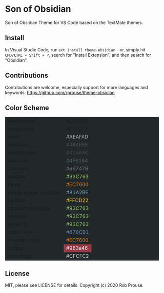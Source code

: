 # Son of Obsidian

Son of Obsidian Theme for VS Code based on the TextMate themes.

## Install
In Visual Studio Code, run `ext install theme-obsidian` - or, simply hit `CMD/CTRL + Shift + P`, search for "Install Extension", and then search for "Obsidian".

## Contributions
Contributions are welcome, especially support for more languages and keywords. https://github.com/rprouse/theme-obsidian

## Color Scheme

<div style="background: #22282A; color: #F1F2F3">
    <table cellpadding="5px">
        <tr>
            <td>background</td>
            <td>#22282A</td>
        </tr>
        <tr>
            <td>foreground</td>
            <td>#F1F2F3</td>
        </tr>
        <tr>
            <td>caret</td>
            <td style="color: #AEAFAD">#AEAFAD</td>
        </tr>
        <tr>
            <td>invisibles</td>
            <td style="color: #4B4E55">#4B4E55</td>
        </tr>
        <tr>
            <td>lineHighlight</td>
            <td style="color: #42464C">#42464C</td>
        </tr>
        <tr>
            <td>selection</td>
            <td style="color: #4F6164">#4F6164</td>
        </tr>
        <tr>
            <td>comment</td>
            <td style="color: #66747B">#66747B</td>
        </tr>
        <tr>
            <td>variable</td>
            <td style="color: #93C763">#93C763</td>
        </tr>
        <tr>
            <td>string</td>
            <td style="color: #EC7600">#EC7600</td>
        </tr>
        <tr>
            <td>string.regexp, meta.link</td>
            <td style="color: #81A2BE">#81A2BE</td>
        </tr>
        <tr>
            <td>number</td>
            <td style="color: #FFCD22">#FFCD22</td>
        </tr>
        <tr>
            <td>constant.language</td>
            <td style="color: #93C763">#93C763</td>
        </tr>
        <tr>
            <td>variable</td>
            <td style="color: #93C763">#93C763</td>
        </tr>
        <tr>
            <td>keyword</td>
            <td style="color: #93C763">#93C763</td>
        </tr>
        <tr>
            <td>class name</td>
            <td style="color: #678CB1">#678CB1</td>
        </tr>
        <tr>
            <td>inherited class</td>
            <td style="color: #EC7600">#EC7600</td>
        </tr>
        <tr>
            <td>invalid</td>
            <td style="color: #ffffff; background-color: #963a46">#963a46</td>
        </tr>
        <tr>
            <td>json string</td>
            <td style="color: #CFCFC2">#CFCFC2</td>
        </tr>
    </table>
</div>

## License
MIT, please see LICENSE for details. Copyright (c) 2020 Rob Prouse.
